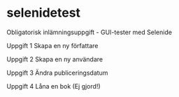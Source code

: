 # selenidetest
Obligatorisk inlämningsuppgift - GUI-tester med Selenide

Uppgift 1 Skapa en ny författare

Uppgift 2 Skapa en ny användare

Uppgift 3 Ändra publiceringsdatum

Uppgift 4 Låna en bok (Ej gjord!)
